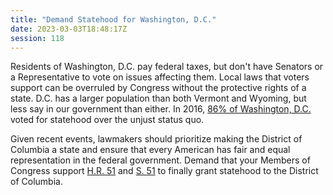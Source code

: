 ```yaml
---
title: "Demand Statehood for Washington, D.C."
date: 2023-03-03T18:48:17Z
session: 118
---
```

Residents of Washington, D.C. pay federal taxes, but don't have Senators or a Representative to vote on issues affecting them. Local laws that voters support can be overruled by Congress without the protective rights of a state. D.C. has a larger population than both Vermont and Wyoming, but less say in our government than either. In 2016, [86% of Washington, D.C.](https://www.nbcwashington.com/news/local/DC-Election-Statehood-Council-Seats-400275901.html) voted for statehood over the unjust status quo.

Given recent events, lawmakers should prioritize making the District of Columbia a state and ensure that every American has fair and equal representation in the federal government. Demand that your Members of Congress support  [H.R. 51](https://www.congress.gov/bill/118th-congress/house-bill/51) and [S. 51](https://www.congress.gov/bill/118th-congress/senate-bill/51) to finally grant statehood to the District of Columbia. 

